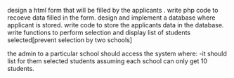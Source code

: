design a html form that will be filled by the applicants .
write php code to recoeve data filled in the form.
design and implement a database where applicant is stored.
write code to store the applicants data in the database.
write functions to perform selection and display list of students selected[prevent selection by two schools]

the admin to a particular school should access the system where:
-it should list for them selected students assuming each school can only get 10 students.